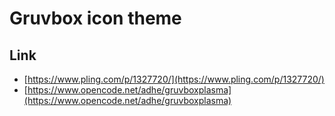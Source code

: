 

# Gruvbox icon theme


## Link

* [https://www.pling.com/p/1327720/](https://www.pling.com/p/1327720/)
* [https://www.opencode.net/adhe/gruvboxplasma](https://www.opencode.net/adhe/gruvboxplasma)
